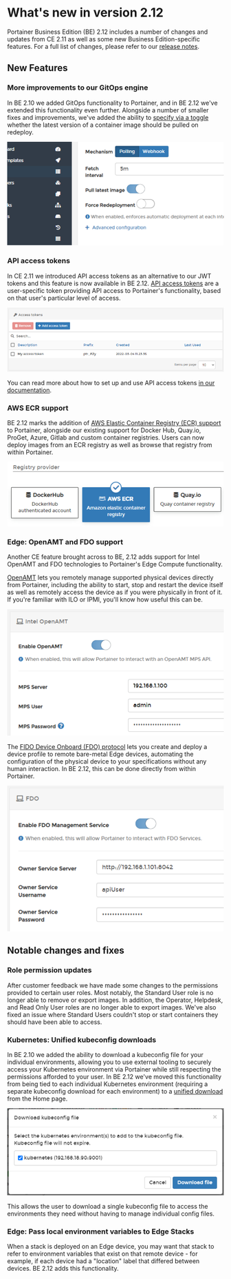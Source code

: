 # What's new in version 2.12

Portainer Business Edition (BE) 2.12 includes a number of changes and updates from CE 2.11 as well as some new Business Edition-specific features. For a full list of changes, please refer to our [release notes](release-notes.md).

## New Features

### More improvements to our GitOps engine

In BE 2.10 we added GitOps functionality to Portainer, and in BE 2.12 we've extended this functionality even further. Alongside a number of smaller fixes and improvements, we've added the ability to [specify via a toggle](user/docker/stacks/add.md#automatic-updates) whether the latest version of a container image should be pulled on redeploy.&#x20;

![](.gitbook/assets/2.12-whatsnew-pull-latest.png)

### API access tokens

In CE 2.11 we introduced API access tokens as an alternative to our JWT tokens and this feature is now available in BE 2.12. [API access tokens](user/account-settings.md#access-tokens) are a user-specific token providing API access to Portainer's functionality, based on that user's particular level of access.

![](.gitbook/assets/2.12-whatsnew-apiaccess.png)

You can read more about how to set up and use API access tokens [in our documentation](user/account-settings.md#access-tokens).

### AWS ECR support

BE 2.12 marks the addition of [AWS Elastic Container Registry (ECR) support](admin/registries/add/ecr.md) to Portainer, alongside our existing support for Docker Hub, Quay.io, ProGet, Azure, Gitlab and custom container registries. Users can now deploy images from an ECR registry as well as browse that registry from within Portainer.&#x20;

![](.gitbook/assets/2.12-whatsnew-ecr.png)

### Edge: OpenAMT and FDO support

Another CE feature brought across to BE, 2.12 adds support for Intel OpenAMT and FDO technologies to Portainer's Edge Compute functionality.&#x20;

[OpenAMT](user/edge/devices/openamt.md) lets you remotely manage supported physical devices directly from Portainer, including the ability to start, stop and restart the device itself as well as remotely access the device as if you were physically in front of it. If you're familiar with ILO or IPMI, you'll know how useful this can be.

![](.gitbook/assets/2.12-whatsnew-openamt.png)

The [FIDO Device Onboard (FDO) protocol](user/edge/devices/fdo.md) lets you create and deploy a device profile to remote bare-metal Edge devices, automating the configuration of the physical device to your specifications without any human interaction. In BE 2.12, this can be done directly from within Portainer.

![](.gitbook/assets/2.12-whatsnew-fdo.png)

## Notable changes and fixes

### Role permission updates

After customer feedback we have made some changes to the permissions provided to certain user roles. Most notably, the Standard User role is no longer able to remove or export images. In addition, the Operator, Helpdesk, and Read Only User roles are no longer able to export images. We've also fixed an issue where Standard Users couldn't stop or start containers they should have been able to access.

### Kubernetes: Unified kubeconfig downloads

In BE 2.10 we added the ability to download a kubeconfig file for your individual environments, allowing you to use external tooling to securely access your Kubernetes environment via Portainer while still respecting the permissions afforded to your user. In BE 2.12 we've moved this functionality from being tied to each individual Kubernetes environment (requiring a separate kubeconfig download for each environment) to a [unified download](user/kubernetes/kubeconfig.md) from the Home page.&#x20;

![](.gitbook/assets/2.12-whatsnew-kubeconfig.png)

This allows the user to download a single kubeconfig file to access the environments they need without having to manage individual config files.&#x20;

### Edge: Pass local environment variables to Edge Stacks

When a stack is deployed on an Edge device, you may want that stack to refer to environment variables that exist on that remote device - for example, if each device had a "location" label that differed between devices. BE 2.12 adds this functionality.
